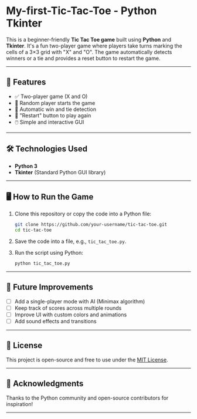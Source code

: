 # My-first-Tic-Tac-Toe - Python Tkinter

This is a beginner-friendly **Tic Tac Toe game** built using **Python** and **Tkinter**. It's a fun two-player game where players take turns marking the cells of a 3×3 grid with "X" and "O". The game automatically detects winners or a tie and provides a reset button to restart the game.

---

## 🚀 Features

- ✅ Two-player game (X and O)
- 🎲 Random player starts the game
- 🧠 Automatic win and tie detection
- 🔁 "Restart" button to play again
- 🖱️ Simple and interactive GUI

---

## 🛠️ Technologies Used

- **Python 3**
- **Tkinter** (Standard Python GUI library)

---

## 🖥️ How to Run the Game

1. Clone this repository or copy the code into a Python file:
    ```bash
    git clone https://github.com/your-username/tic-tac-toe.git
    cd tic-tac-toe
    ```

2. Save the code into a file, e.g., `tic_tac_toe.py`.

3. Run the script using Python:
    ```bash
    python tic_tac_toe.py
    ```

---

## 📌 Future Improvements

- [ ] Add a single-player mode with AI (Minimax algorithm)
- [ ] Keep track of scores across multiple rounds
- [ ] Improve UI with custom colors and animations
- [ ] Add sound effects and transitions

---

## 📄 License

This project is open-source and free to use under the [MIT License](LICENSE).

---

## 🙌 Acknowledgments

Thanks to the Python community and open-source contributors for inspiration!

---
